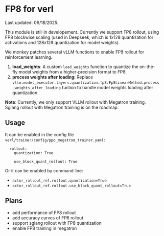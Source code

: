 # FP8 for verl

Last updated: 09/18/2025.

This module is still in developement. Currently we support FP8 rollout, using FP8 blockwise scaling (used in Deepseek,
which is 1x128 quantization for activations and 128x128 quantization for model weights).

We monkey patches several vLLM functions to enable FP8 rollout for reinforcement learning.
1. **load_weights**: A custom `load_weights` function to quantize the on-the-fly model weights from a higher-precision format to FP8.
2. **process weights after loading**: Replace `vllm.model_executor.layers.quantization.fp8.Fp8LinearMethod.process_weights_after_loading`
funtion to handle model weights loading after quantization.

**Note**: Currently, we only support VLLM rollout with Megatron training. Sglang rollout with Megatron training is on the roadmap.

## Usage

It can be enabled in the config file `verl/trainer/config/ppo_megatron_trainer.yaml`:

```
  rollout:
    quantization: True

    use_block_quant_rollout: True
```

Or it can be enabled by command line:
- `actor_rollout_ref.rollout.quantization=True`
- `actor_rollout_ref.rollout.use_block_quant_rollout=True`

## Plans

- add performance of FP8 rollout
- add accuracy curves of FP8 rollout
- support sglang rollout with FP8 quantization
- enable FP8 training in megatron
